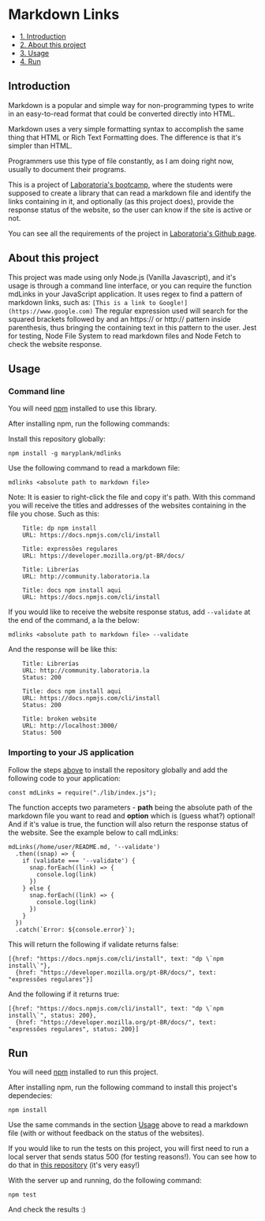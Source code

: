 # Markdown Links

* [1. Introduction](#Introduction)
* [2. About this project](#About-this-project)
* [3. Usage](#Usage)
* [4. Run](#Run)

## Introduction

Markdown is a popular and simple way for non-programming types to write in an easy-to-read format that could be converted directly into HTML.

Markdown uses a very simple formatting syntax to accomplish the same thing that HTML or Rich Text Formatting does. The difference is that it's simpler than HTML.

Programmers use this type of file constantly, as I am doing right now, usually to document their programs.

This is a project of [Laboratoria's bootcamp](https://www.instagram.com/laboratoria_br/), where the students were supposed to create a library that can read a markdown file and identify the links containing in it, and optionally (as this project does), provide the response status of the website, so the user can know if the site is active or not.

You can see all the requirements of the project in [Laboratoria's Github page](https://github.com/Laboratoria/SAP003-md-links).

## About this project

This project was made using only Node.js (Vanilla Javascript), and it's usage is through a command line interface, or you can require the function mdLinks in your JavaScript application.
It uses regex to find a pattern of markdown links, such as:
`[This is a link to Google!](https://www.google.com)`
The regular expression used will search for the squared brackets followed by and an https:// or http:// pattern inside parenthesis, thus bringing the containing text in this pattern to the user.
Jest for testing, Node File System to read markdown files and Node Fetch to check the website response.

## Usage

### Command line
You will need [npm](https://www.npmjs.com/) installed to use this library.

After installing npm, run the following commands:

Install this repository globally:

`npm install -g maryplank/mdlinks`

Use the following command to read a markdown file:

`mdlinks <absolute path to markdown file>`

Note: It is easier to right-click the file and copy it's path.
With this command you will receive the titles and addresses of the websites containing in the file you chose. Such as this:

```
    Title: dp npm install
    URL: https://docs.npmjs.com/cli/install

    Title: expressões regulares
    URL: https://developer.mozilla.org/pt-BR/docs/

    Title: Librerías
    URL: http://community.laboratoria.la

    Title: docs npm install aqui
    URL: https://docs.npmjs.com/cli/install
```

If you would like to receive the website response status, add `--validate` at the end of the command, a la the below:

`mdlinks <absolute path to markdown file> --validate`

And the response will be like this:

```
    Title: Librerías
    URL: http://community.laboratoria.la
    Status: 200

    Title: docs npm install aqui
    URL: https://docs.npmjs.com/cli/install
    Status: 200

    Title: broken website
    URL: http://localhost:3000/
    Status: 500
```

### Importing to your JS application

Follow the steps [above](#Usage) to install the repository globally and add the following code to your application:

`const mdLinks = require("./lib/index.js");`

The function accepts two parameters - **path** being the absolute path of the markdown file you want to read and **option** which is (guess what?) optional! And if it's value is true, the function will also return the response status of the website.
See the example below to call mdLinks:

```
mdLinks(/home/user/README.md, '--validate')
  .then((snap) => {
    if (validate === '--validate') {
      snap.forEach((link) => { 
        console.log(link)
      })
    } else {
      snap.forEach((link) => { 
        console.log(link)
      })
    }
  })
  .catch(`Error: ${console.error}`);
  ```

This will return the following if validate returns false:

```
[{href: "https://docs.npmjs.com/cli/install", text: "dp \`npm install\`"},
  {href: "https://developer.mozilla.org/pt-BR/docs/", text: "expressões regulares"}]
```

And the following if it returns true:

```
[{href: "https://docs.npmjs.com/cli/install", text: "dp \`npm install\`", status: 200},
  {href: "https://developer.mozilla.org/pt-BR/docs/", text: "expressões regulares", status: 200}]
```

## Run

You will need [npm](https://www.npmjs.com/) installed to run this project.

After installing npm, run the following command to install this project's dependecies:

`npm install`

Use the same commands in the section [Usage](#Usage) above to read a markdown file (with or without feedback on the status of the websites).

If you would like to run the tests on this project, you will first need to run a local server that sends status 500 (for testing reasons!). You can see how to do that in [this repository](https://github.com/maryplank/broken-site) (it's very easy!)

With the server up and running, do the following command:

`npm test`

And check the results :)
